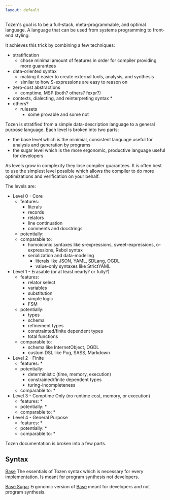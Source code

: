 ```yaml
---
layout: default
---
```


Tozen's goal is to be a full-stack, meta-programmable, and optimal language.
A language that can be used from systems programming to front-end styling.

It achieves this trick by combining a few techniques:
* stratification
  * chose minimal amount of features in order for compiler providing more guarantees
* data-oriented syntax
  * making it easier to create external tools, analysis, and synthesis
  * similar to how S-expressions are easy to reason on
* zero-cost abstractions
  * comptime, MSP (both? others? fexpr?)
* contexts, dialecting, and reinterpreting syntax
  * 
* others?
  * rulesets
    * some provable and some not

Tozen is stratified from a simple data-description language to a general purpose language.
Each level is broken into two parts:
* the base level which is the minimial, consistent language useful for analysis and generation by programs
* the sugar level which is the more ergonomic, productive language useful for developers

As levels grow in complexity they lose compiler guarantees.
It is often best to use the simplest level possible which allows the compiler to do more optimizations and verification on your behalf.

The levels are:
* Level 0 - Core
  * features:
    * literals
    * records
    * relators
    * line continuation
    * comments and docstrings
  * potentially:
  * comparable to:
    * homoiconic syntaxes like s-expressions, sweet-expressions, o-expressions, Rebol syntax
    * serialization and data-modeling
      * literals like JSON, YAML, SDLang, OGDL
      * value-only syntaxes like StrictYAML
* Level 1 - Erasable (or at least nearly? or fully?)
  * features:
    * relator select
    * variables
    * substitution
    * simple logic
    * FSM
  * potentially:
    * types
    * schema
    * refinement types
    * constrainted/finite dependent types
    * total functions
  * comparable to:
    * schema like InternetObject, OGDL
    * custom DSL like Pug, SASS, Markdown
* Level 2 - Finite
  * features:
    * 
  * potentially:
    * deterministic (time, memory, execution)
    * constrained/finite dependent types
    * turing-incompleteness
  * comparable to:
    * 
* Level 3 - Comptime Only (no runtime cost, memory, or execution)
  * features:
    * 
  * potentially:
    * 
  * comparable to:
    * 
* Level 4 - General Purpose
  * features:
    * 
  * potentially:
    * 
  * comparable to:
    * 

Tozen documentation is broken into a few parts.

## Syntax
[Base](./base) The essentials of Tozen syntax which is necessary for every implementation. Is meant for program synthesis not developers.

[Base Sugar](./base_sugar) Ergonomic version of [Base](./base) meant for developers and not program synthesis.
